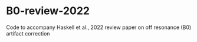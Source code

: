 # B0-review-2022
Code to accompany Haskell et al., 2022 review paper on off resonance (B0) artifact correction
